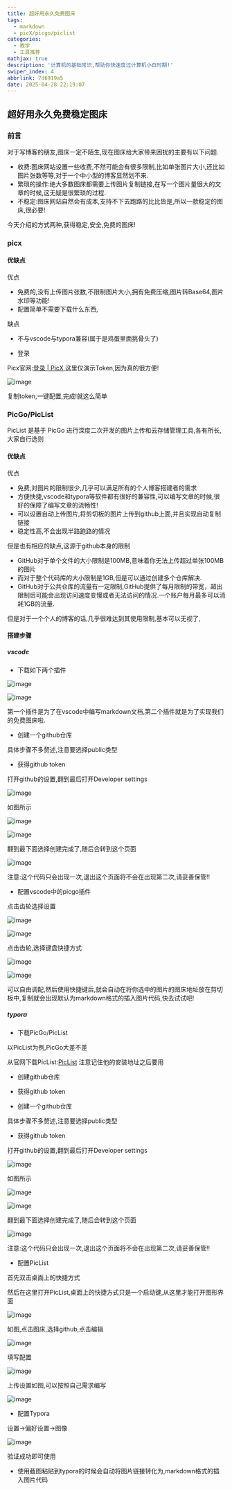 ```yaml
---
title: 超好用永久免费图床
tags:
  - markdown
  - picX/picgo/piclist
categories:
  - 教学
  - 工具推荐
mathjax: true
description: '计算机的基础常识,帮助你快速度过计算机小白时期!'
swiper_index: 4
abbrlink: 7d6919a5
date: 2025-04-28 22:19:07
---
```

## 超好用永久免费稳定图床

### 前言

对于写博客的朋友,图床一定不陌生,现在图床给大家带来困扰的主要有以下问题.

- 收费:图床网站设置一些收费,不然可能会有很多限制,比如单张图片大小,还比如图片张数等等,对于一个中小型的博客显然划不来.
- 繁琐的操作:绝大多数图床都需要上传图片复制链接,在写一个图片量很大的文章的时候,这无疑是很繁琐的过程.
- 不稳定:图床网站自然会有成本,支持不下去跑路的比比皆是,所以一款稳定的图床,很必要!

今天介绍的方式两种,获得稳定,安全,免费的图床!

### picx

#### 优缺点

优点

- 免费的,没有上传图片张数,不限制图片大小,拥有免费压缩,图片转Base64,图片水印等功能!
- 配置简单不需要下载什么东西,

缺点

- 不与vscode与typora兼容(属于是鸡蛋里面挑骨头了)



- 登录

Picx官网:[登录 | PicX](https://picx.xpoet.cn/#/),这里仅演示Token,因为真的很方便!

![image](https://moshiqiqian.github.io/picx-images-hosting/image.2h8ig3dync.webp)

复制token,一键配置,完成!就这么简单

### PicGo/PicList

PicList 是基于 PicGo 进行深度二次开发的图片上传和云存储管理工具,各有所长,大家自行选则

#### 优缺点

优点

- 免费,对图片的限制很少,几乎可以满足所有的个人博客搭建者的需求
- 方便快捷,vscode和typora等软件都有很好的兼容性,可以编写文章的时候,很好的保障了编写文章的流畅性!
- 可以设置自动上传图片,将剪切板的图片上传到github上面,并且实现自动复制链接
- 稳定性高,不会出现半路跑路的情况

但是也有相应的缺点,这源于github本身的限制

- GitHub对于单个文件的大小限制是100MB,意味着你无法上传超过单张100MB的图片
- 而对于整个代码库的大小限制是1GB,但是可以通过创建多个仓库解决.
- GitHub对于公共仓库的流量有一定限制,GitHub提供了每月限制的带宽，超出限制后可能会出现访问速度变慢或者无法访问的情况.一个账户每月最多可以消耗1GB的流量.

但是对于一个个人的博客的话,几乎很难达到其使用限制,基本可以无视了,

#### 搭建步骤

##### vscode

- 下载如下两个插件

![image](https://moshiqiqian.github.io/picx-images-hosting/image.60ug5woo3s.webp)

![image](https://moshiqiqian.github.io/picx-images-hosting/image.60ug5woo3s.webp)

第一个插件是为了在vscode中编写markdown文档,第二个插件就是为了实现我们的免费图床啦.

- 创建一个github仓库

具体步骤不多赘述,注意要选择public类型

- 获得github token

打开github的设置,翻到最后打开Developer settings

![image](https://moshiqiqian.github.io/picx-images-hosting/image.1lc10nh8cm.webp)

如图所示

![image](https://moshiqiqian.github.io/picx-images-hosting/image.5tr8ah8gx0.webp)

![image](https://moshiqiqian.github.io/picx-images-hosting/image.491hb0chil.webp)

翻到最下面选择创建完成了,随后会转到这个页面

![image](https://moshiqiqian.github.io/picx-images-hosting/image.3rbfmfctxe.webp)

注意:这个代码只会出现一次,退出这个页面将不会在出现第二次,请妥善保管!!

- 配置vscode中的picgo插件

点击齿轮选择设置

![image](https://moshiqiqian.github.io/picx-images-hosting/image.5q7mcrjax1.webp)

![image](https://moshiqiqian.github.io/picx-images-hosting/image.9gwry0ac1k.webp)

点击齿轮,选择键盘快捷方式

![image](https://moshiqiqian.github.io/picx-images-hosting/image.5q7mcrjax1.webp)

![image](https://moshiqiqian.github.io/picx-images-hosting/image.1vyutt4fjd.webp)

可以自由调配,然后使用快捷键后,就会自动在将你选中的图片的图床地址放在剪切板中,复制就会出现默认为markdown格式的插入图片代码,快去试试吧!

##### typora

- 下载PicGo/PicList

以PicList为例,PicGo大差不差

从官网下载PicList:[PicList](https://piclist.cn/) 
注意记住他的安装地址之后要用

- 创建github仓库

- 获得github token

- 创建一个github仓库

具体步骤不多赘述,注意要选择public类型

- 获得github token

打开github的设置,翻到最后打开Developer settings

![image](https://moshiqiqian.github.io/picx-images-hosting/image.1lc10nh8cm.webp)

如图所示

![image](https://moshiqiqian.github.io/picx-images-hosting/image.5tr8ah8gx0.webp)

![image](https://moshiqiqian.github.io/picx-images-hosting/image.491hb0chil.webp)

翻到最下面选择创建完成了,随后会转到这个页面

![image](https://moshiqiqian.github.io/picx-images-hosting/image.3rbfmfctxe.webp)

注意:这个代码只会出现一次,退出这个页面将不会在出现第二次,请妥善保管!!

- 配置PicList

首先双击桌面上的快捷方式

然后在这里打开PicList,桌面上的快捷方式只是一个启动键,从这里才能打开图形界面

![image](https://moshiqiqian.github.io/picx-images-hosting/image.esps22g9s.webp)

如图,点击图床,选择github,点击编辑

![image](https://moshiqiqian.github.io/picx-images-hosting/image.1ap77icxtz.webp)

填写配置

![image](https://moshiqiqian.github.io/picx-images-hosting/image.5q7mcrqkb9.webp)

上传设置如图,可以按照自己需求编写

![image](https://moshiqiqian.github.io/picx-images-hosting/image.5q7mcrqkb9.webp)

- 配置Typora

设置->偏好设置->图像

![image](https://moshiqiqian.github.io/picx-images-hosting/image.3d4zvkfrrj.webp)

验证成功即可使用

- 使用截图粘贴到typora的时候会自动将图片链接转化为,markdown格式的插入图片代码











